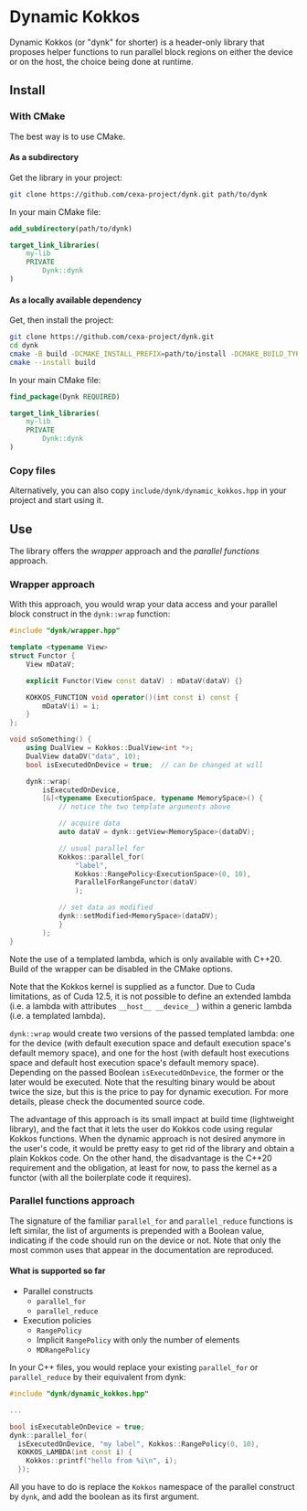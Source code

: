 # Dynamic Kokkos

Dynamic Kokkos (or "dynk" for shorter) is a header-only library that proposes helper functions to run parallel block regions on either the device or on the host, the choice being done at runtime.

## Install

### With CMake

The best way is to use CMake.

#### As a subdirectory

Get the library in your project:

```sh
git clone https://github.com/cexa-project/dynk.git path/to/dynk
```

In your main CMake file:

```cmake
add_subdirectory(path/to/dynk)

target_link_libraries(
    my-lib
    PRIVATE
        Dynk::dynk
)
```

#### As a locally available dependency

Get, then install the project:

```sh
git clone https://github.com/cexa-project/dynk.git
cd dynk
cmake -B build -DCMAKE_INSTALL_PREFIX=path/to/install -DCMAKE_BUILD_TYPE=Release # other Kokkos options here if needed
cmake --install build
```

In your main CMake file:

```cmake
find_package(Dynk REQUIRED)

target_link_libraries(
    my-lib
    PRIVATE
        Dynk::dynk
)
```

### Copy files

Alternatively, you can also copy `include/dynk/dynamic_kokkos.hpp` in your project and start using it.

## Use

The library offers the *wrapper* approach and the *parallel functions* approach.

### Wrapper approach

With this approach, you would wrap your data access and your parallel block construct in the `dynk::wrap` function:

```cpp
#include "dynk/wrapper.hpp"

template <typename View>
struct Functor {
    View mDataV;

    explicit Functor(View const dataV) : mDataV(dataV) {}

    KOKKOS_FUNCTION void operator()(int const i) const {
        mDataV(i) = i;
    }
};

void soSomething() {
    using DualView = Kokkos::DualView<int *>;
    DualView dataDV("data", 10);
    bool isExecutedOnDevice = true;  // can be changed at will

    dynk::wrap(
        isExecutedOnDevice,
        [&]<typename ExecutionSpace, typename MemorySpace>() {
            // notice the two template arguments above

            // acquire data
            auto dataV = dynk::getView<MemorySpace>(dataDV);

            // usual parallel for
            Kokkos::parallel_for(
                "label",
                Kokkos::RangePolicy<ExecutionSpace>(0, 10),
                ParallelForRangeFunctor(dataV)
                );

            // set data as modified
            dynk::setModified<MemorySpace>(dataDV);
            }
        );
}
```

Note the use of a templated lambda, which is only available with C++20.
Build of the wrapper can be disabled in the CMake options.

Note that the Kokkos kernel is supplied as a functor.
Due to Cuda limitations, as of Cuda 12.5, it is not possible to define an extended lambda (i.e. a lambda with attributes `__host__ __device__`) within a generic lambda (i.e. a templated lambda).

`dynk::wrap` would create two versions of the passed templated lambda: one for the device (with default execution space and default execution space's default memory space), and one for the host (with default host executions space and default host execution space's default memory space).
Depending on the passed Boolean `isExecutedOnDevice`, the former or the later would be executed.
Note that the resulting binary would be about twice the size, but this is the price to pay for dynamic execution.
For more details, please check the documented source code.

The advantage of this approach is its small impact at build time (lightweight library), and the fact that it lets the user do Kokkos code using regular Kokkos functions.
When the dynamic approach is not desired anymore in the user's code, it would be pretty easy to get rid of the library and obtain a plain Kokkos code.
On the other hand, the disadvantage is the C++20 requirement and the obligation, at least for now, to pass the kernel as a functor (with all the boilerplate code it requires).

### Parallel functions approach

The signature of the familiar `parallel_for` and `parallel_reduce` functions is left similar, the list of arguments is prepended with a Boolean value, indicating if the code should run on the device or not.
Note that only the most common uses that appear in the documentation are reproduced.

#### What is supported so far

- Parallel constructs
  - `parallel_for`
  - `parallel_reduce`
- Execution policies
  - `RangePolicy`
  - Implicit `RangePolicy` with only the number of elements
  - `MDRangePolicy`

In your C++ files, you would replace your existing `parallel_for` or `parallel_reduce` by their equivalent from dynk:

```cpp
#include "dynk/dynamic_kokkos.hpp"

...

bool isExecutableOnDevice = true;
dynk::parallel_for(
  isExecutedOnDevice, "my label", Kokkos::RangePolicy(0, 10),
  KOKKOS_LAMBDA(int const i) {
    Kokkos::printf("hello from %i\n", i);
  });
```

All you have to do is replace the `Kokkos` namespace of the parallel construct by `dynk`, and add the boolean as its first argument.
